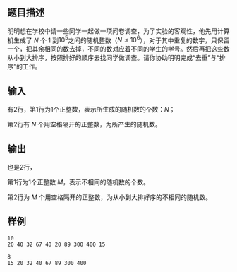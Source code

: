 ## 题目描述

明明想在学校中请一些同学一起做一项问卷调查，为了实验的客观性，他先用计算机生成了 $N$ 个 $1$ 到$10^5$之间的随机整数（$N≤10^6$），对于其中重复的数字，只保留一个，把其余相同的数去掉，不同的数对应着不同的学生的学号。然后再把这些数从小到大排序，按照排好的顺序去找同学做调查。请你协助明明完成“去重”与“排序”的工作。

## 输入

有2行，第1行为1个正整数，表示所生成的随机数的个数：$N$；

第2行有 $N$ 个用空格隔开的正整数，为所产生的随机数。

## 输出

也是2行，

第1行为1个正整数 $M$，表示不相同的随机数的个数。

第2行为 $M$ 个用空格隔开的正整数，为从小到大排好序的不相同的随机数。

## 样例

```input1
10
20 40 32 67 40 20 89 300 400 15

```

```output1
8
15 20 32 40 67 89 300 400

```
